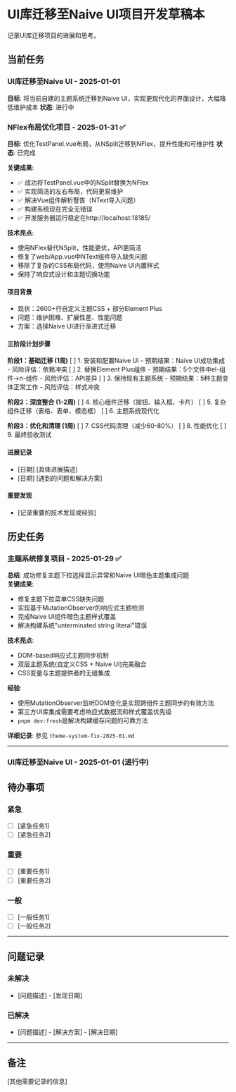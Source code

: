 # UI库迁移至Naive UI项目开发草稿本

记录UI库迁移项目的进展和思考。

## 当前任务

### UI库迁移至Naive UI - 2025-01-01
**目标**: 将当前自建的主题系统迁移到Naive UI，实现更现代化的界面设计，大幅降低维护成本
**状态**: 进行中

### NFlex布局优化项目 - 2025-01-31 ✅
**目标**: 优化TestPanel.vue布局，从NSplit迁移到NFlex，提升性能和可维护性
**状态**: 已完成

**关键成果**:
- ✅ 成功将TestPanel.vue中的NSplit替换为NFlex
- ✅ 实现简洁的左右布局，代码更易维护
- ✅ 解决Vue组件解析警告（NText导入问题）
- ✅ 构建系统现在完全无错误
- ✅ 开发服务器运行稳定在http://localhost:18185/

**技术亮点**:
- 使用NFlex替代NSplit，性能更优，API更简洁
- 修复了web/App.vue中NText组件导入缺失问题
- 移除了复杂的CSS布局代码，使用Naive UI内置样式
- 保持了响应式设计和主题切换功能

#### 项目背景
- 现状：2600+行自定义主题CSS + 部分Element Plus
- 问题：维护困难、扩展性差、性能问题
- 方案：选择Naive UI进行渐进式迁移

#### 三阶段计划步骤
**阶段1：基础迁移 (1周)**
[ ] 1. 安装和配置Naive UI
    - 预期结果：Naive UI成功集成
    - 风险评估：依赖冲突
[ ] 2. 替换Element Plus组件
    - 预期结果：5个文件中el-组件→n-组件
    - 风险评估：API差异
[ ] 3. 保持现有主题系统
    - 预期结果：5种主题变体正常工作
    - 风险评估：样式冲突

**阶段2：深度整合 (1-2周)**
[ ] 4. 核心组件迁移（按钮、输入框、卡片）
[ ] 5. 复杂组件迁移（表格、表单、模态框）
[ ] 6. 主题系统现代化

**阶段3：优化和清理 (1周)**
[ ] 7. CSS代码清理（减少60-80%）
[ ] 8. 性能优化
[ ] 9. 最终验收测试

#### 进展记录
- [日期] [具体进展描述]
- [日期] [遇到的问题和解决方案]

#### 重要发现
- [记录重要的技术发现或经验]

## 历史任务

### 主题系统修复项目 - 2025-01-29 ✅
**总结**: 成功修复主题下拉选择显示异常和Naive UI暗色主题集成问题  
**关键成果**: 
- 修复主题下拉菜单CSS缺失问题
- 实现基于MutationObserver的响应式主题检测
- 完成Naive UI组件暗色主题样式覆盖
- 解决构建系统"unterminated string literal"错误

**技术亮点**:
- DOM-based响应式主题同步机制
- 双层主题系统(自定义CSS + Naive UI)完美融合
- CSS变量与主题提供者的无缝集成

**经验**: 
- 使用MutationObserver监听DOM变化是实现跨组件主题同步的有效方法
- 第三方UI库集成需要考虑响应式数据流和样式覆盖优先级
- `pnpm dev:fresh`是解决构建缓存问题的可靠方法

**详细记录**: 参见 `theme-system-fix-2025-01.md`

---

### UI库迁移至Naive UI - 2025-01-01 (进行中)

## 待办事项

### 紧急
- [ ] [紧急任务1]
- [ ] [紧急任务2]

### 重要
- [ ] [重要任务1]
- [ ] [重要任务2]

### 一般
- [ ] [一般任务1]
- [ ] [一般任务2]

---

## 问题记录

### 未解决
- [问题描述] - [发现日期]

### 已解决
- [问题描述] - [解决方案] - [解决日期]

---

## 备注
[其他需要记录的信息]
